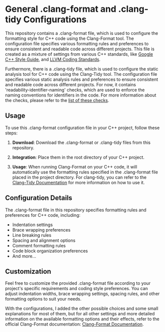 # General .clang-format and .clang-tidy Configurations

This repository contains a .clang-format file, which is used to configure the formatting style for C++ code using the Clang-Format tool. The configuration file specifies various formatting rules and preferences to ensure consistent and readable code across different projects. This file is created as a mixture of settings from various C++ standards, like [Google C++ Style Guide](https://google.github.io/styleguide/cppguide.html), and [LLVM Coding Standards](https://llvm.org/docs/CodingStandards.html). 

Furthermore, there is a .clang-tidy file, which is used to configure the static analysis tool for C++ code using the Clang-Tidy tool. The configuration file specifies various static analysis rules and preferences to ensure consistent and readable code across different projects. For now, it contains 'readability-identifier-naming' checks, which are used to enforce the naming conventions for identifiers in the code. For more information about the checks, please refer to the [list of these checks](https://clang.llvm.org/extra/clang-tidy/checks/list.html).

## Usage

To use this .clang-format configuration file in your C++ project, follow these steps:

1. **Download**: Download the .clang-format or .clang-tidy files from this repository.

2. **Integration**: Place them in the root directory of your C++ project.

3. **Usage**: When running Clang-Format on your C++ code, it will automatically use the formatting rules specified in the .clang-format file placed in the project directory. For clang-tidy, you can refer to the [Clang-Tidy Documentation](https://clang.llvm.org/extra/clang-tidy/) for more information on how to use it.

## Configuration Details

The .clang-format file in this repository specifies formatting rules and preferences for C++ code, including:

- Indentation settings
- Brace wrapping preferences
- Line breaking rules
- Spacing and alignment options
- Comment formatting rules
- Code block organization preferences
- And more...

## Customization

Feel free to customize the provided .clang-format file according to your project's specific requirements and coding style preferences. You can adjust indentation widths, brace wrapping settings, spacing rules, and other formatting options to suit your needs.

With the configurations, I added the other possible choices and some small explanations for most of them, but for all other settings and more detailed information on the available formatting options and their effects, refer to the official Clang-Format documentation: [Clang-Format Documentation](https://clang.llvm.org/docs/ClangFormatStyleOptions.html).

